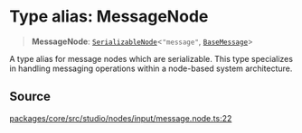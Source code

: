 # Type alias: MessageNode

> **MessageNode**: [`SerializableNode`](../../../interfaces/SerializableNode.md)\<`"message"`, [`BaseMessage`](../../../../../events/input/load/msgs/base/classes/BaseMessage.md)\>

A type alias for message nodes which are serializable.
This type specializes in handling messaging operations within a node-based system architecture.

## Source

[packages/core/src/studio/nodes/input/message.node.ts:22](https://github.com/VictorS67/encre/blob/42c3bddca4be2d23ad959c1c99381eefbf43789c/packages/core/src/studio/nodes/input/message.node.ts#L22)
